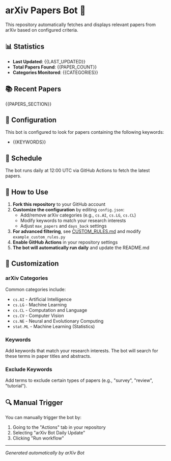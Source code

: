 # arXiv Papers Bot 🤖

This repository automatically fetches and displays relevant papers from arXiv based on configured criteria.

## 📊 Statistics

- **Last Updated**: {{LAST_UPDATED}}
- **Total Papers Found**: {{PAPER_COUNT}}
- **Categories Monitored**: {{CATEGORIES}}

## 📚 Recent Papers

{{PAPERS_SECTION}}

## 🔧 Configuration

This bot is configured to look for papers containing the following keywords:
- {{KEYWORDS}}

## 📅 Schedule

The bot runs daily at 12:00 UTC via GitHub Actions to fetch the latest papers.

## 🚀 How to Use

1. **Fork this repository** to your GitHub account
2. **Customize the configuration** by editing `config.json`:
   - Add/remove arXiv categories (e.g., `cs.AI`, `cs.LG`, `cs.CL`)
   - Modify keywords to match your research interests
   - Adjust `max_papers` and `days_back` settings
3. **For advanced filtering**, see [CUSTOM_RULES.md](CUSTOM_RULES.md) and modify `example_custom_rules.py`
4. **Enable GitHub Actions** in your repository settings
5. **The bot will automatically run daily** and update the README.md

## 📝 Customization

### arXiv Categories
Common categories include:
- `cs.AI` - Artificial Intelligence
- `cs.LG` - Machine Learning
- `cs.CL` - Computation and Language
- `cs.CV` - Computer Vision
- `cs.NE` - Neural and Evolutionary Computing
- `stat.ML` - Machine Learning (Statistics)

### Keywords
Add keywords that match your research interests. The bot will search for these terms in paper titles and abstracts.

### Exclude Keywords
Add terms to exclude certain types of papers (e.g., "survey", "review", "tutorial").

## 🔍 Manual Trigger

You can manually trigger the bot by:
1. Going to the "Actions" tab in your repository
2. Selecting "arXiv Bot Daily Update"
3. Clicking "Run workflow"

---
*Generated automatically by arXiv Bot* 